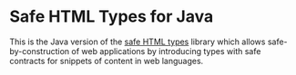# Safe HTML Types for Java

This is the Java version of the
[safe HTML types](http://github.com/google/safe-html-types/blob/main/doc/safehtml-types.md)
library which allows safe-by-construction of web applications by introducing
types with safe contracts for snippets of content in web languages.

